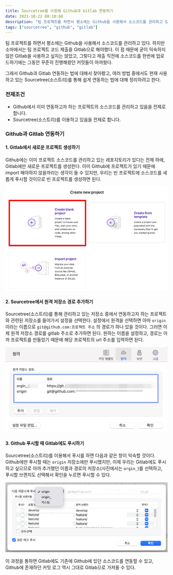 ```yaml
---
title: Sourcetree를 이용해 Github과 Gitlab 연동하기
date: 2021-10-22 00:10:68
description: "팀 프로젝트를 하면서 평소에는 Github을 사용해서 소스코드를 관리하고 있다. 하지만 소마에서는 팀 프로젝트 코드 제출을 Gitlab으로 해야했다. 이 점 때문에 굳이 익숙하지 않은 Gitlab을 사용하고 싶지는 않았고, 그렇다고 제출 직전에 소스코드를 한번에..."
tags: ["sourcetree", "github", "gitlab"]
---
```


팀 프로젝트를 하면서 평소에는 Github을 사용해서 소스코드를 관리하고 있다. 하지만 소마에서는 팀 프로젝트 코드 제출을 Gitlab으로 해야했다. 이 점 때문에 굳이 익숙하지 않은 Gitlab을 사용하고 싶지는 않았고, 그렇다고 제출 직전에 소스코드를 한번에 업로드하기에는 그동안 꾸준히 진행해왔던 커밋들이 아까웠다.

그래서 Github과 Gitlab 연동하는 법에 대해서 찾아봤고, 여러 방법 중에서도 현재 사용하고 있는 Sourcetree(소스트리)를 통해 쉽게 연동하는 법에 대해 정리하려고 한다.

### 전제조건

- Github에서 이미 연동하고자 하는 프로젝트의 소스코드를 관리하고 있음을 전제로 합니다.
- Sourcetree(소스트리)를 이용하고 있음을 전제로 합니다.

### Github과 Gitlab 연동하기

#### 1. Gitlab에서 새로운 프로젝트 생성하기

Github에는 이미 프로젝트 소스코드를 관리하고 있는 레포지토리가 있다는 전제 하에, Gitlab에만 새로운 프로젝트를 생성한다. 이미 Github에 프로젝트가 있기 때문에 import 해야하지 않을까라는 생각이 들 수 있지만, 우리는 빈 프로젝트에 소스코드를 새롭게 푸시할 것이므로 빈 프로젝트를 생성하면 된다.

![gitlab1](./images/gitlab1.png)

#### 2. Sourcetree에서 원격 저장소 경로 추가하기

Sourcetree(소스트리)를 통해 관리하고 있는 저장소 중에서 연동하고자 하는 프로젝트와 관련된 저장소를 들어가서 설정을 선택한다. 설정에서 원격을 선택하면 아마 `origin`이라는 이름으로 `git@github.com:프로젝트 주소` 의 경로가 하나 있을 것이다. 그러면 이제 원격 저장소 경로를 gitlab 주소로 추가하면 된다. 원하는 이름을 설정하고, 경로는 아까 프로젝트를 만들었기 때문에 해당 프로젝트의 url 주소를 입력하면 된다.

![gitlab2](./images/gitlab2.png)

#### 3. Github 푸시할 때 Gitlab에도 푸시하기

Sourcetree(소스트리)를 이용해서 푸시를 하면 다음과 같은 창이 익숙할 것이다. Github에만 푸시할 때는 `origin` 저장소에만 푸시했지만, 이제 우리는 Gitlab에도 푸시하고 싶으므로 아까 추가했던 이름과 경로의 저장소(사진에서는 `orgin_`)를 선택하고, 푸시할 브랜치도 선택해서 확인을 누르면 푸시할 수 있다.

![gitlab3](./images/gitlab3.png)

이 과정을 통하면 Gitlab에도 기존에 Github에 있던 소스코드를 연동할 수 있고, Github에 존재하던 커밋 로그 역시 그대로 Gitlab으로 가져올 수 있다.
